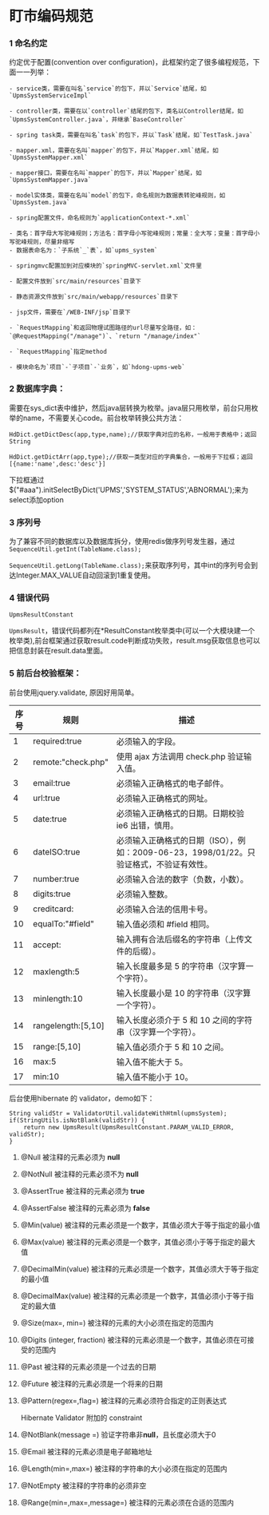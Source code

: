 # 盯市编码规范

### 1 命名约定

约定优于配置(convention over configuration)，此框架约定了很多编程规范，下面一一列举：

```
- service类，需要在叫名`service`的包下，并以`Service`结尾，如`UpmsSystemServiceImpl`

- controller类，需要在以`controller`结尾的包下，类名以Controller结尾，如`UpmsSystemController.java`，并继承`BaseController`

- spring task类，需要在叫名`task`的包下，并以`Task`结尾，如`TestTask.java`

- mapper.xml，需要在名叫`mapper`的包下，并以`Mapper.xml`结尾，如`UpmsSystemMapper.xml`

- mapper接口，需要在名叫`mapper`的包下，并以`Mapper`结尾，如`UpmsSystemMapper.java`

- model实体类，需要在名叫`model`的包下，命名规则为数据表转驼峰规则，如`UpmsSystem.java`

- spring配置文件，命名规则为`applicationContext-*.xml`

- 类名：首字母大写驼峰规则；方法名：首字母小写驼峰规则；常量：全大写；变量：首字母小写驼峰规则，尽量非缩写
- 数据表命名为：`子系统`_`表`，如`upms_system`

- springmvc配置加到对应模块的`springMVC-servlet.xml`文件里

- 配置文件放到`src/main/resources`目录下

- 静态资源文件放到`src/main/webapp/resources`目录下

- jsp文件，需要在`/WEB-INF/jsp`目录下

- `RequestMapping`和返回物理试图路径的url尽量写全路径，如：`@RequestMapping("/manage")`、`return "/manage/index"`

- `RequestMapping`指定method

- 模块命名为`项目`-`子项目`-`业务`，如`hdong-upms-web`

```

### 2 数据库字典：

需要在sys_dict表中维护，然后java层转换为枚举。java层只用枚举，前台只用枚举的name，不需要关心code。前台枚举转换公共方法：

`HdDict.getDictDesc(app,type,name);//获取字典对应的名称，一般用于表格中；返回String`

`HdDict.getDictArr(app,type);//获取一类型对应的字典集合，一般用于下拉框；返回[{name:'name',desc:'desc'}]`

下拉框通过$("#aaa").initSelectByDict('UPMS','SYSTEM_STATUS','ABNORMAL');来为select添加option

### 3 序列号

为了兼容不同的数据库以及数据库拆分，使用redis做序列号发生器，通过`SequenceUtil.getInt(TableName.class); `

`SequenceUtil.getLong(TableName.class);`来获取序列号，其中int的序列号会到达Integer.MAX_VALUE自动回滚到1重复使用。

### 4 错误代码

`UpmsResultConstant `

`UpmsResult`，错误代码都列在*ResultConstant枚举类中(可以一个大模块建一个枚举类),前台框架通过获取result.code判断成功失败，result.msg获取信息也可以把信息封装在result.data里面。

### 5 前后台校验框架：

前台使用jquery.validate, 原因好用简单。

| 序号   | 规则                 | 描述                                       |
| ---- | ------------------ | ---------------------------------------- |
| 1    | required:true      | 必须输入的字段。                                 |
| 2    | remote:"check.php" | 使用 ajax 方法调用 check.php 验证输入值。            |
| 3    | email:true         | 必须输入正确格式的电子邮件。                           |
| 4    | url:true           | 必须输入正确格式的网址。                             |
| 5    | date:true          | 必须输入正确格式的日期。日期校验 ie6 出错，慎用。              |
| 6    | dateISO:true       | 必须输入正确格式的日期（ISO），例如：2009-06-23，1998/01/22。只验证格式，不验证有效性。 |
| 7    | number:true        | 必须输入合法的数字（负数，小数）。                        |
| 8    | digits:true        | 必须输入整数。                                  |
| 9    | creditcard:        | 必须输入合法的信用卡号。                             |
| 10   | equalTo:"#field"   | 输入值必须和 #field 相同。                        |
| 11   | accept:            | 输入拥有合法后缀名的字符串（上传文件的后缀）。                  |
| 12   | maxlength:5        | 输入长度最多是 5 的字符串（汉字算一个字符）。                 |
| 13   | minlength:10       | 输入长度最小是 10 的字符串（汉字算一个字符）。                |
| 14   | rangelength:[5,10] | 输入长度必须介于 5 和 10 之间的字符串（汉字算一个字符）。         |
| 15   | range:[5,10]       | 输入值必须介于 5 和 10 之间。                       |
| 16   | max:5              | 输入值不能大于 5。                               |
| 17   | min:10             | 输入值不能小于 10。                              |

后台使用hibernate 的 validator，demo如下：

    String validStr = ValidatorUtil.validateWithHtml(upmsSystem);
    if(StringUtils.isNotBlank(validStr)) {
    	return new UpmsResult(UpmsResultConstant.PARAM_VALID_ERROR, validStr);
    }
1. @Null   被注释的元素必须为 **null**  

2. @NotNull    被注释的元素必须不为 **null**  

3. @AssertTrue     被注释的元素必须为 **true**  

4. @AssertFalse    被注释的元素必须为 **false**  

5. @Min(value)     被注释的元素必须是一个数字，其值必须大于等于指定的最小值  

6. @Max(value)     被注释的元素必须是一个数字，其值必须小于等于指定的最大值  

7. @DecimalMin(value)  被注释的元素必须是一个数字，其值必须大于等于指定的最小值  

8. @DecimalMax(value)  被注释的元素必须是一个数字，其值必须小于等于指定的最大值  

9. @Size(max=, min=)   被注释的元素的大小必须在指定的范围内  

10. @Digits (integer, fraction)     被注释的元素必须是一个数字，其值必须在可接受的范围内  

11. @Past   被注释的元素必须是一个过去的日期  

12. @Future     被注释的元素必须是一个将来的日期  

13. @Pattern(regex=,flag=)  被注释的元素必须符合指定的正则表达式  

    Hibernate Validator 附加的 constraint  

14. @NotBlank(message =)   验证字符串非**null**，且长度必须大于0  

15. @Email  被注释的元素必须是电子邮箱地址  

16. @Length(min=,max=)  被注释的字符串的大小必须在指定的范围内  

17. @NotEmpty   被注释的字符串的必须非空  

18. @Range(min=,max=,message=)  被注释的元素必须在合适的范围内 